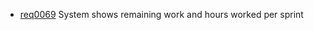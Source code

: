  * [req0069](https://github.com/DomainDrivenArchitecture/ddaRequirement/blob/master/en/requirements/req0069.md) System shows remaining work and hours worked per sprint